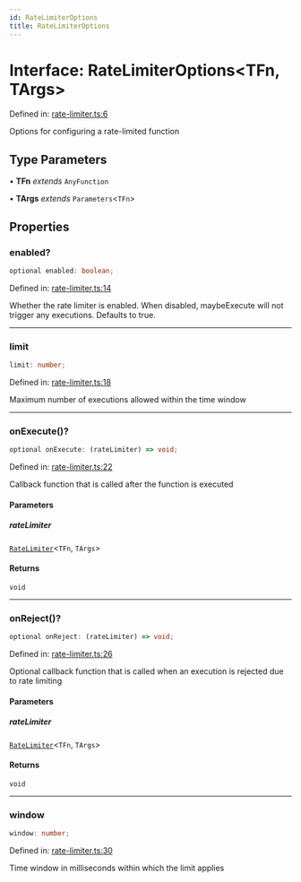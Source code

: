 ```yaml
---
id: RateLimiterOptions
title: RateLimiterOptions
---
```


<!-- DO NOT EDIT: this page is autogenerated from the type comments -->

# Interface: RateLimiterOptions\<TFn, TArgs\>

Defined in: [rate-limiter.ts:6](https://github.com/TanStack/pacer/blob/main/packages/pacer/src/rate-limiter.ts#L6)

Options for configuring a rate-limited function

## Type Parameters

• **TFn** *extends* `AnyFunction`

• **TArgs** *extends* `Parameters`\<`TFn`\>

## Properties

### enabled?

```ts
optional enabled: boolean;
```

Defined in: [rate-limiter.ts:14](https://github.com/TanStack/pacer/blob/main/packages/pacer/src/rate-limiter.ts#L14)

Whether the rate limiter is enabled. When disabled, maybeExecute will not trigger any executions.
Defaults to true.

***

### limit

```ts
limit: number;
```

Defined in: [rate-limiter.ts:18](https://github.com/TanStack/pacer/blob/main/packages/pacer/src/rate-limiter.ts#L18)

Maximum number of executions allowed within the time window

***

### onExecute()?

```ts
optional onExecute: (rateLimiter) => void;
```

Defined in: [rate-limiter.ts:22](https://github.com/TanStack/pacer/blob/main/packages/pacer/src/rate-limiter.ts#L22)

Callback function that is called after the function is executed

#### Parameters

##### rateLimiter

[`RateLimiter`](../classes/ratelimiter.md)\<`TFn`, `TArgs`\>

#### Returns

`void`

***

### onReject()?

```ts
optional onReject: (rateLimiter) => void;
```

Defined in: [rate-limiter.ts:26](https://github.com/TanStack/pacer/blob/main/packages/pacer/src/rate-limiter.ts#L26)

Optional callback function that is called when an execution is rejected due to rate limiting

#### Parameters

##### rateLimiter

[`RateLimiter`](../classes/ratelimiter.md)\<`TFn`, `TArgs`\>

#### Returns

`void`

***

### window

```ts
window: number;
```

Defined in: [rate-limiter.ts:30](https://github.com/TanStack/pacer/blob/main/packages/pacer/src/rate-limiter.ts#L30)

Time window in milliseconds within which the limit applies
